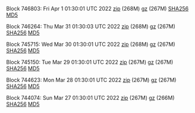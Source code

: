 Block 746803: Fri Apr  1 01:30:01 UTC 2022 [zip](https://files.01coin.io/mainnet/2022-04-01/bootstrap.dat.zip) (268M) [gz](https://files.01coin.io/mainnet/2022-04-01/bootstrap.dat.tar.gz) (267M) [SHA256](https://files.01coin.io/mainnet/2022-04-01/sha256.txt) [MD5](https://files.01coin.io/mainnet/2022-04-01/md5.txt)

Block 746264: Thu Mar 31 01:30:03 UTC 2022 [zip](https://files.01coin.io/mainnet/2022-03-31/bootstrap.dat.zip) (268M) [gz](https://files.01coin.io/mainnet/2022-03-31/bootstrap.dat.tar.gz) (267M) [SHA256](https://files.01coin.io/mainnet/2022-03-31/sha256.txt) [MD5](https://files.01coin.io/mainnet/2022-03-31/md5.txt)

Block 745715: Wed Mar 30 01:30:01 UTC 2022 [zip](https://files.01coin.io/mainnet/2022-03-30/bootstrap.dat.zip) (268M) [gz](https://files.01coin.io/mainnet/2022-03-30/bootstrap.dat.tar.gz) (267M) [SHA256](https://files.01coin.io/mainnet/2022-03-30/sha256.txt) [MD5](https://files.01coin.io/mainnet/2022-03-30/md5.txt)

Block 745150: Tue Mar 29 01:30:01 UTC 2022 [zip](https://files.01coin.io/mainnet/2022-03-29/bootstrap.dat.zip) (267M) [gz](https://files.01coin.io/mainnet/2022-03-29/bootstrap.dat.tar.gz) (267M) [SHA256](https://files.01coin.io/mainnet/2022-03-29/sha256.txt) [MD5](https://files.01coin.io/mainnet/2022-03-29/md5.txt)

Block 744623: Mon Mar 28 01:30:01 UTC 2022 [zip](https://files.01coin.io/mainnet/2022-03-28/bootstrap.dat.zip) (267M) [gz](https://files.01coin.io/mainnet/2022-03-28/bootstrap.dat.tar.gz) (267M) [SHA256](https://files.01coin.io/mainnet/2022-03-28/sha256.txt) [MD5](https://files.01coin.io/mainnet/2022-03-28/md5.txt)

Block 744074: Sun Mar 27 01:30:01 UTC 2022 [zip](https://files.01coin.io/mainnet/2022-03-27/bootstrap.dat.zip) (267M) [gz](https://files.01coin.io/mainnet/2022-03-27/bootstrap.dat.tar.gz) (266M) [SHA256](https://files.01coin.io/mainnet/2022-03-27/sha256.txt) [MD5](https://files.01coin.io/mainnet/2022-03-27/md5.txt)
